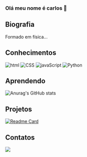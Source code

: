 ### Olá meu nome é carlos 👋

## Biografia

Formado em física...

## Conhecimentos
![html](https://img.shields.io/badge/HTML5-E34F26?style=for-the-badge&logo=html5&logoColor=white)
![CSS](https://img.shields.io/badge/CSS3-1572B6?style=for-the-badge&logo=css3&logoColor=white)
![javaScript](https://img.shields.io/badge/JavaScript-323330?style=for-the-badge&logo=javascript&logoColor=F7DF1E)
![Python](https://img.shields.io/badge/Python-FFD43B?style=for-the-badge&logo=python&logoColor=blue)

## Aprendendo



![Anurag's GitHub stats](https://github-readme-stats.vercel.app/api?username=krlosalessandro&show_icons=true&theme=dark)

## Projetos

[![Readme Card](https://github-readme-stats.vercel.app/api/pin/?username=krlosalessandro&repo=jornadaDev-EBAC)](https://github.com/krlosalessandro/jornadaDev-EBAC.git)


## Contatos

[<img src="https://img.shields.io/badge/LinkedIn-0077B5?style=for-the-badge&logo=linkedin&logoColor=white"/>](https://www.linkedin.com/in/carlos-alessandro-silva-dos-anjos-29171a162/)

<!--
**krlosalessandro/krlosalessandro** is a ✨ _special_ ✨ repository because its `README.md` (this file) appears on your GitHub profile.

Here are some ideas to get you started:

- 🔭 I’m currently working on ...
- 🌱 I’m currently learning ...
- 👯 I’m looking to collaborate on ...
- 🤔 I’m looking for help with ...
- 💬 Ask me about ...
- 📫 How to reach me: ...
- 😄 Pronouns: ...
- ⚡ Fun fact: ...
https://github.com/anuraghazra/github-readme-stats#github-stats-card cards
https://github.com/alexandresanlim/Badges4-README.md-Profile#how-to-use
-->
